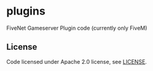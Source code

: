 # plugins
FiveNet Gameserver Plugin code (currently only FiveM)

## License

Code licensed under Apache 2.0 license, see [LICENSE](LICENSE).

